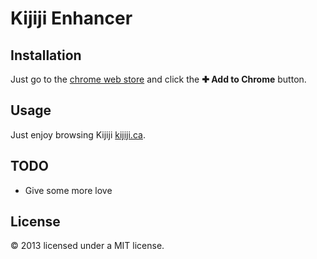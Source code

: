 # Kijiji Enhancer

## Installation

Just go to the [chrome web store](https://chrome.google.com/webstore/detail/kijijica-enhancer/milbijkclehoicmkjkaogiobhhpalokf) and click the **✚ Add to Chrome** button.


## Usage

Just enjoy browsing Kijiji [kijiji.ca](http://kijiji.ca).


## TODO

* Give some more love

## License

© 2013 licensed under a MIT license.
